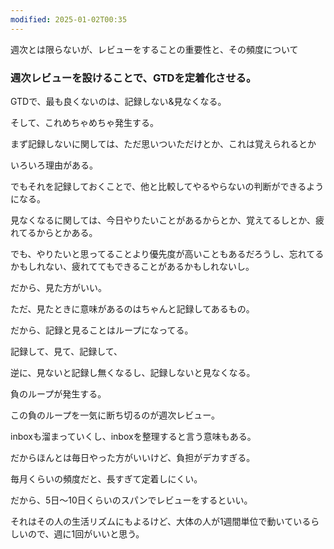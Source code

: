```yaml
---
modified: 2025-01-02T00:35
---
```

  

  

週次とは限らないが、レビューをすることの重要性と、その頻度について

  

### 週次レビューを設けることで、GTDを定着化させる。

GTDで、最も良くないのは、記録しない&見なくなる。

そして、これめちゃめちゃ発生する。

まず記録しないに関しては、ただ思いついただけとか、これは覚えられるとか

いろいろ理由がある。

でもそれを記録しておくことで、他と比較してやるやらないの判断ができるようになる。

  

見なくなるに関しては、今日やりたいことがあるからとか、覚えてるしとか、疲れてるからとかある。

でも、やりたいと思ってることより優先度が高いこともあるだろうし、忘れてるかもしれない、疲れててもできることがあるかもしれないし。

だから、見た方がいい。

ただ、見たときに意味があるのはちゃんと記録してあるもの。

  

だから、記録と見ることはループになってる。

記録して、見て、記録して、

逆に、見ないと記録し無くなるし、記録しないと見なくなる。

負のループが発生する。

この負のループを一気に断ち切るのが週次レビュー。

inboxも溜まっていくし、inboxを整理すると言う意味もある。

  

だからほんとは毎日やった方がいいけど、負担がデカすぎる。

毎月くらいの頻度だと、長すぎて定着しにくい。

だから、5日〜10日くらいのスパンでレビューをするといい。

それはその人の生活リズムにもよるけど、大体の人が1週間単位で動いているらしいので、週に1回がいいと思う。